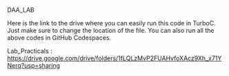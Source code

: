 DAA_LAB

Here is the link to the drive where you can easily run this code in TurboC. Just make sure to change the location of the file. You can also run all the above codes in GitHub Codespaces.



Lab_Practicals : 
https://drive.google.com/drive/folders/1fLQLzMvP2FUAHvfoXAcz9Xh_x71YNerq?usp=sharing
